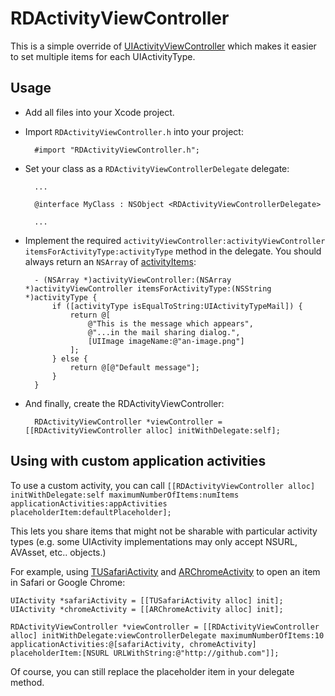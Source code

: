 # RDActivityViewController

This is a simple override of [UIActivityViewController](http://developer.apple.com/library/ios/#documentation/UIKit/Reference/UIActivityViewController_Class/Reference/Reference.html%23//apple_ref/occ/cl/UIActivityViewController) which makes it easier to set multiple items for each UIActivityType.

## Usage

* Add all files into your Xcode project.

* Import `RDActivityViewController.h` into your project:
    
        #import "RDActivityViewController.h";

* Set your class as a `RDActivityViewControllerDelegate` delegate:

        ...
    
        @interface MyClass : NSObject <RDActivityViewControllerDelegate>
    
        ...

* Implement the required `activityViewController:activityViewController itemsForActivityType:activityType` method in the delegate. You should always return an `NSArray` of [activityItems](http://developer.apple.com/library/ios/#documentation/UIKit/Reference/UIActivityViewController_Class/Reference/Reference.html%23//apple_ref/occ/cl/UIActivityViewController):

        - (NSArray *)activityViewController:(NSArray *)activityViewController itemsForActivityType:(NSString *)activityType {
            if ([activityType isEqualToString:UIActivityTypeMail]) {
                return @[
                    @"This is the message which appears",
                    @"...in the mail sharing dialog.",
                    [UIImage imageName:@"an-image.png"]
                ];
            } else {
                return @[@"Default message"];
            }
        }

* And finally, create the RDActivityViewController:

        RDActivityViewController *viewController = [[RDActivityViewController alloc] initWithDelegate:self];

## Using with custom application activities

To use a custom activity, you can call `[[RDActivityViewController alloc] initWithDelegate:self maximumNumberOfItems:numItems applicationActivities:appActivities placeholderItem:defaultPlaceholder];`
    
This lets you share items that might not be sharable with particular activity types (e.g. some UIActivity implementations may only accept NSURL, AVAsset, etc.. objects.)

For example, using [TUSafariActivity](https://github.com/davbeck/TUSafariActivity) and [ARChromeActivity](https://github.com/alexruperez/ARChromeActivity) to open an item in Safari or Google Chrome:

```
UIActivity *safariActivity = [[TUSafariActivity alloc] init];
UIActivity *chromeActivity = [[ARChromeActivity alloc] init];

RDActivityViewController *viewController = [[RDActivityViewController alloc] initWithDelegate:viewControllerDelegate maximumNumberOfItems:10 applicationActivities:@[safariActivity, chromeActivity] placeholderItem:[NSURL URLWithString:@"http://github.com"]];

```

Of course, you can still replace the placeholder item in your delegate method.